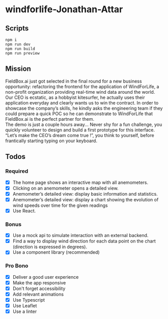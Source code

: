 # windforlife-Jonathan-Attar

## Scripts

```
npm i
npm run dev
npm run build
npm run preview
```

## Mission

FieldBox.ai just got selected in the final round for a new business opportunity: refactoring the frontend for the application of WindForLife, a non-profit organization providing real-time wind data around the world.  
Our CEO is ecstatic, as a hobbyist kitesurfer, he actually uses their application everyday and clearly wants us to win the contract. In order to showcase the company’s skills, he kindly asks the engineering team if they could prepare a quick POC so he can demonstrate to WindForLife that FieldBox.ai is the perfect partner for them.  
The demo is just a couple hours away... Never shy for a fun challenge, you quickly volunteer to design and build a first prototype for this interface. “Let’s make the CEO’s dream come true !”, you think to yourself, before frantically starting typing on your keyboard.

## Todos

### Required

- [x] The home page shows an interactive map with all anemometers.
- [x] Clicking on an anemometer opens a detailed view.
- [x] Anemometer’s detailed view: display basic information and statistics.
- [x] Anemometer’s detailed view: display a chart showing the evolution of wind speeds over time for the given readings
- [x] Use React.

### Bonus

- [x] Use a mock api to simulate interaction with an external backend.
- [x] Find a way to display wind direction for each data point on the chart (direction is expressed in degrees).
- [x] Use a component library (recommended)

### Pro Bono

- [x] Deliver a good user experience
- [x] Make the app responsive
- [x] Don't forget accessibility
- [x] Add relevant animations
- [x] Use Typescript
- [x] Use Leaflet
- [x] Use a linter
